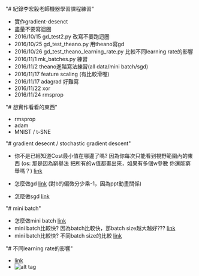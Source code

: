 "# 紀錄李宏毅老師機器學習課程練習"
* 實作gradient-desenct
* 盡量不要寫迴圈
* 2016/10/15  gd_test2.py 改寫不要跑迴圈
* 2016/10/25 gd_test_theano.py 用theano寫gd
* 2016/10/26 gd_test_theano_learning_rate.py 比較不同learning rate的影響
* 2016/11/1 mk_batches.py 練習
* 2016/11/2 theano進階寫法練習(all data/mini batch/sgd)
* 2016/11/17 feature scaling (有比較滑喔)
* 2016/11/17 adagrad 好難寫
* 2016/11/22 xor
* 2016/11/24 rmsprop

"# 想實作看看的東西"
* rmsprop
* adam
* MNIST / t-SNE

"# gradient desecnt / stochastic gradient descent"
* 你不是已經知道Cost最小值在哪邊了嗎?  因為你每次只能看到視野範圍內的東西 (os: 那是因為窮舉法 把所有的w值都畫出來，如果有多個w參數 你還能窮舉嗎？) [link](http://speech.ee.ntu.edu.tw/~tlkagk/courses/MLDS_2015_2/Lecture/DNN%20(v4).pdf#page=47)

* 怎麼做gd [link](http://speech.ee.ntu.edu.tw/~tlkagk/courses/ML_2016/Lecture/Regression%20(v6).pdf) (對b的偏微分少乘-1，因為ppt動畫關係)
* 怎麼做sgd [link](http://speech.ee.ntu.edu.tw/~tlkagk/courses/ML_2016/Lecture/Gradient%20Descent%20(v2).pdf)

"# mini batch"
* 怎麼做mini batch [link](http://stackoverflow.com/questions/38157972/how-to-implement-mini-batch-gradient-descent-in-python)
* mini batch比較快? 因為batch比較快，那batch size越大越好??? [link](http://speech.ee.ntu.edu.tw/~tlkagk/courses/ML_2016/Lecture/Keras.pdf#page=18)
* mini batch比較快? 不同batch size的比較 [link](http://speech.ee.ntu.edu.tw/~tlkagk/courses/MLDS_2015_2/Lecture/DNN%20(v4).pdf#page=66)

"# 不同learning rate的影響"
* [link](http://speech.ee.ntu.edu.tw/~tlkagk/courses/ML_2016/Lecture/Gradient%20Descent%20(v2).pdf#page=5)
* ![alt tag](http://cs231n.github.io/assets/nn3/learningrates.jpeg)


